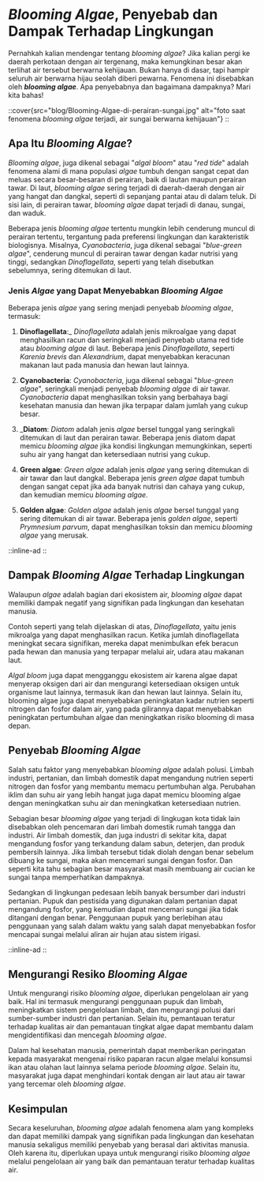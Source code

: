 

# _Blooming Algae_, Penyebab dan Dampak Terhadap Lingkungan

Pernahkah kalian mendengar tentang _blooming algae_? Jika kalian pergi ke daerah perkotaan dengan air tergenang, maka kemungkinan besar akan terlihat air tersebut berwarna kehijauan. Bukan hanya di dasar, tapi hampir seluruh air berwarna hijau seolah diberi pewarna. Fenomena ini disebabkan oleh **_blooming algae_**. Apa penyebabnya dan bagaimana dampaknya? Mari kita bahas!

::cover{src="blog/Blooming-Algae-di-perairan-sungai.jpg" alt="foto saat fenomena _blooming algae_ terjadi, air sungai berwarna kehijauan"}
::

## Apa Itu _Blooming Algae_?

_Blooming algae_, juga dikenal sebagai "_algal bloom_" atau "_red tide_" adalah fenomena alami di mana populasi _algae_ tumbuh dengan sangat cepat dan meluas secara besar-besaran di perairan, baik di lautan maupun perairan tawar. Di laut, _blooming algae_ sering terjadi di daerah-daerah dengan air yang hangat dan dangkal, seperti di sepanjang pantai atau di dalam teluk. Di sisi lain, di perairan tawar, _blooming algae_ dapat terjadi di danau, sungai, dan waduk.

Beberapa jenis _blooming algae_ tertentu mungkin lebih cenderung muncul di perairan tertentu, tergantung pada preferensi lingkungan dan karakteristik biologisnya. Misalnya, _Cyanobacteria_, juga dikenal sebagai "_blue-_green algae__", cenderung muncul di perairan tawar dengan kadar nutrisi yang tinggi, sedangkan _Dinoflagellata_, seperti yang telah disebutkan sebelumnya, sering ditemukan di laut.

### Jenis _Algae_ yang Dapat Menyebabkan _Blooming Algae_
Beberapa jenis _algae_ yang sering menjadi penyebab _blooming algae_, termasuk:

1. __Dinoflagellata__:_ _Dinoflagellata_ adalah jenis mikroalgae yang dapat menghasilkan racun dan seringkali menjadi penyebab utama red tide atau _blooming algae_ di laut. Beberapa jenis _Dinoflagellata_, seperti _Karenia brevis_ dan _Alexandrium_, dapat menyebabkan keracunan makanan laut pada manusia dan hewan laut lainnya.

1. __Cyanobacteria__: _Cyanobacteria_, juga dikenal sebagai "_blue-_green algae__", seringkali menjadi penyebab _blooming algae_ di air tawar. _Cyanobacteria_ dapat menghasilkan toksin yang berbahaya bagi kesehatan manusia dan hewan jika terpapar dalam jumlah yang cukup besar.

1. ___Diatom__: _Diatom_ adalah jenis _algae_ bersel tunggal yang seringkali ditemukan di laut dan perairan tawar. Beberapa jenis diatom dapat memicu _blooming algae_ jika kondisi lingkungan memungkinkan, seperti suhu air yang hangat dan ketersediaan nutrisi yang cukup.

1. __Green algae__: _Green algae_ adalah jenis _algae_ yang sering ditemukan di air tawar dan laut dangkal. Beberapa jenis _green algae_ dapat tumbuh dengan sangat cepat jika ada banyak nutrisi dan cahaya yang cukup, dan kemudian memicu _blooming algae_.

1. __Golden algae__: _Golden algae_ adalah jenis _algae_ bersel tunggal yang sering ditemukan di air tawar. Beberapa jenis _golden algae_, seperti _Prymnesium parvum_, dapat menghasilkan toksin dan memicu _blooming algae_ yang merusak.

::inline-ad
::

## Dampak _Blooming Algae_ Terhadap Lingkungan
Walaupun _algae_ adalah bagian dari ekosistem air, _blooming algae_ dapat memiliki dampak negatif yang signifikan pada lingkungan dan kesehatan manusia.

Contoh seperti yang telah dijelaskan di atas, _Dinoflagellata_, yaitu jenis mikroalga yang dapat menghasilkan racun. Ketika jumlah dinoflagellata meningkat secara signifikan, mereka dapat menimbulkan efek beracun pada hewan dan manusia yang terpapar melalui air, udara atau makanan laut.

_Algal bloom_ juga dapat mengganggu ekosistem air karena algae dapat menyerap oksigen dari air dan mengurangi ketersediaan oksigen untuk organisme laut lainnya, termasuk ikan dan hewan laut lainnya. Selain itu, blooming algae juga dapat menyebabkan peningkatan kadar nutrien seperti nitrogen dan fosfor dalam air, yang pada gilirannya dapat menyebabkan peningkatan pertumbuhan algae dan meningkatkan risiko blooming di masa depan.

## Penyebab _Blooming Algae_

Salah satu faktor yang menyebabkan _blooming algae_ adalah polusi. Limbah industri, pertanian, dan limbah domestik dapat mengandung nutrien seperti nitrogen dan fosfor yang membantu memacu pertumbuhan alga. Perubahan iklim dan suhu air yang lebih hangat juga dapat memicu blooming algae dengan meningkatkan suhu air dan meningkatkan ketersediaan nutrien.

Sebagian besar _blooming algae_ yang terjadi di lingkugan kota tidak lain disebabkan oleh pencemaran dari limbah domestik rumah tangga dan industri. Air limbah domestik, dan juga industri di sekitar kita, dapat mengandung fosfor yang terkandung dalam sabun, deterjen, dan produk pembersih lainnya. Jika limbah tersebut tidak diolah dengan benar sebelum dibuang ke sungai, maka akan mencemari sungai dengan fosfor. Dan seperti kita tahu sebagian besar masyarakat masih membuang air cucian ke sungai tanpa memperhatikan dampaknya.

Sedangkan di lingkungan pedesaan lebih banyak bersumber dari industri pertanian. Pupuk dan pestisida yang digunakan dalam pertanian dapat mengandung fosfor, yang kemudian dapat mencemari sungai jika tidak ditangani dengan benar. Penggunaan pupuk yang berlebihan atau penggunaan yang salah dalam waktu yang salah dapat menyebabkan fosfor mencapai sungai melalui aliran air hujan atau sistem irigasi.

::inline-ad
::

## Mengurangi Resiko _Blooming Algae_
Untuk mengurangi risiko _blooming algae_, diperlukan pengelolaan air yang baik. Hal ini termasuk mengurangi penggunaan pupuk dan limbah, meningkatkan sistem pengelolaan limbah, dan mengurangi polusi dari sumber-sumber industri dan pertanian. Selain itu, pemantauan teratur terhadap kualitas air dan pemantauan tingkat algae dapat membantu dalam mengidentifikasi dan mencegah _blooming algae_.

Dalam hal kesehatan manusia, pemerintah dapat memberikan peringatan kepada masyarakat mengenai risiko paparan racun algae melalui konsumsi ikan atau olahan laut lainnya selama periode _blooming algae_. Selain itu, masyarakat juga dapat menghindari kontak dengan air laut atau air tawar yang tercemar oleh _blooming algae_.

## Kesimpulan
Secara keseluruhan, _blooming algae_ adalah fenomena alam yang kompleks dan dapat memiliki dampak yang signifikan pada lingkungan dan kesehatan manusia sekaligus memiliki penyebab yang berasal dari aktivitas manusia. Oleh karena itu, diperlukan upaya untuk mengurangi risiko _blooming algae_ melalui pengelolaan air yang baik dan pemantauan teratur terhadap kualitas air.